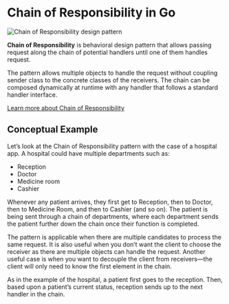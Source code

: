 **Chain of Responsibility** in Go
=================================

![Chain of Responsibility design pattern](https://refactoring.guru/images/patterns/content/chain-of-responsibility/chain-of-responsibility.png)

**Chain of Responsibility** is behavioral design pattern that allows passing request along the chain of potential handlers until one of them handles request.

The pattern allows multiple objects to handle the request without coupling sender class to the concrete classes of the receivers. The chain can be composed dynamically at runtime with any handler that follows a standard handler interface.

[Learn more about Chain of Responsibility](https://refactoring.guru/design-patterns/chain-of-responsibility)

Conceptual Example
------------------

Let’s look at the Chain of Responsibility pattern with the case of a hospital app. A hospital could have multiple departments such as:

*   Reception
*   Doctor
*   Medicine room
*   Cashier

Whenever any patient arrives, they first get to Reception, then to Doctor, then to Medicine Room, and then to Cashier (and so on). The patient is being sent through a chain of departments, where each department sends the patient further down the chain once their function is completed.

The pattern is applicable when there are multiple candidates to process the same request. It is also useful when you don’t want the client to choose the receiver as there are multiple objects can handle the request. Another useful case is when you want to decouple the client from receivers—the client will only need to know the first element in the chain.

As in the example of the hospital, a patient first goes to the reception. Then, based upon a patient’s current status, reception sends up to the next handler in the chain.